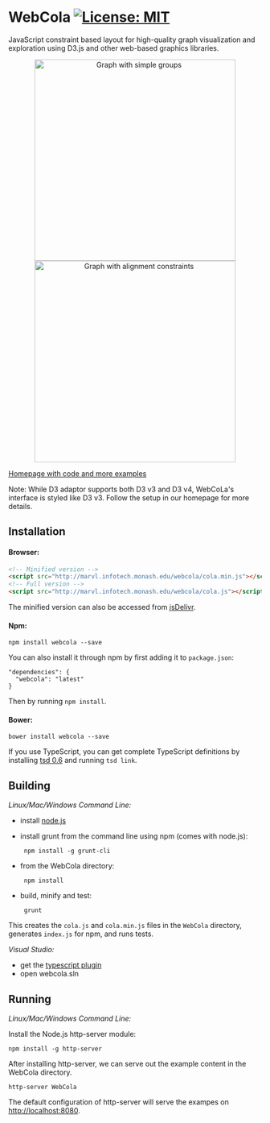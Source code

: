 WebCola [![License: MIT](https://img.shields.io/badge/License-MIT-yellow.svg)](https://opensource.org/licenses/MIT)
=======

JavaScript constraint based layout for high-quality graph visualization and exploration 
using D3.js and other web-based graphics libraries.

<p align="center">
  <a href="http://marvl.infotech.monash.edu/webcola/examples/smallworldwithgroups.html">
    <img width="400" alt="Graph with simple groups" src="WebCola/examples/smallworldwithgroups.png" />
  </a>
  <a href="http://marvl.infotech.monash.edu/webcola/examples/alignment.html">
    <img width="400" alt="Graph with alignment constraints" src="WebCola/examples/alignment.png" />
  </a>
</p>

[Homepage with code and more examples](http://marvl.infotech.monash.edu/webcola)

Note: While D3 adaptor supports both D3 v3 and D3 v4, WebCoLa's interface is styled like D3 v3. Follow the setup in our homepage for more details.

Installation
------------

#### Browser:
```html
<!-- Minified version -->
<script src="http://marvl.infotech.monash.edu/webcola/cola.min.js"></script>
<!-- Full version -->
<script src="http://marvl.infotech.monash.edu/webcola/cola.js"></script>
```

The minified version can also be accessed from [jsDelivr](https://cdn.jsdelivr.net/gh/tgdwyer/WebCola/WebCola/cola.min.js).

#### Npm:
	
	npm install webcola --save

You can also install it through npm by first adding it to `package.json`:

    "dependencies": {
      "webcola": "latest"
    }
Then by running `npm install`.

#### Bower:

	bower install webcola --save

If you use TypeScript, you can get complete TypeScript definitions by installing [tsd 0.6](https://github.com/DefinitelyTyped/tsd) and running `tsd link`.

Building
--------

*Linux/Mac/Windows Command Line:*

 - install [node.js](http://nodejs.org)
 - install grunt from the command line using npm (comes with node.js):

        npm install -g grunt-cli

 - from the WebCola directory:

        npm install

 - build, minify and test:

        grunt

This creates the `cola.js` and `cola.min.js` files in the `WebCola` directory, generates `index.js` for npm, and runs tests.

*Visual Studio:*

 - get the [typescript plugin](http://www.typescriptlang.org/#Download)
 - open webcola.sln

Running
-------

*Linux/Mac/Windows Command Line:*

Install the Node.js http-server module:

    npm install -g http-server

After installing http-server, we can serve out the example content in the WebCola directory.

    http-server WebCola

The default configuration of http-server will serve the exampes on [http://localhost:8080](http://localhost:8080).
